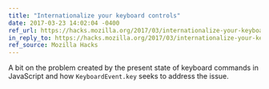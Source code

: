 ```yaml
---
title: "Internationalize your keyboard controls"
date: 2017-03-23 14:02:04 -0400
ref_url: https://hacks.mozilla.org/2017/03/internationalize-your-keyboard-controls/
in_reply_to: https://hacks.mozilla.org/2017/03/internationalize-your-keyboard-controls/
ref_source: Mozilla Hacks
---
```


A bit on the problem created by the present state of keyboard commands in JavaScript and how `KeyboardEvent.key` seeks to address the issue.